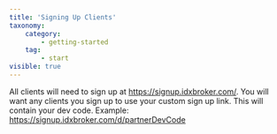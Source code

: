 ```yaml
---
title: 'Signing Up Clients'
taxonomy:
    category:
        - getting-started
    tag:
        - start
visible: true
---
```


All clients will need to sign up at https://signup.idxbroker.com/. You will want any clients you sign up to use your custom sign up link. This will contain your dev code. Example: https://signup.idxbroker.com/d/partnerDevCode
